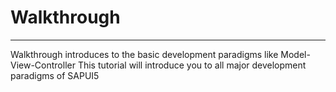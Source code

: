 # Walkthrough
--------------
Walkthrough introduces to the basic development paradigms like Model-View-Controller
This tutorial will introduce you to all major development paradigms of SAPUI5